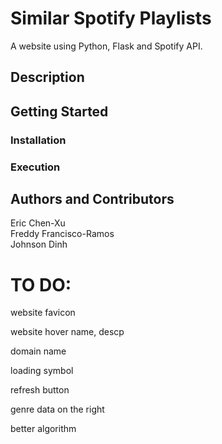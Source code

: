 # Similar Spotify Playlists
A website using Python, Flask and Spotify API.

## Description

## Getting Started

### Installation

### Execution

## Authors and Contributors
Eric Chen-Xu <br>
Freddy Francisco-Ramos <br>
Johnson Dinh

# TO DO:
website favicon

website hover name, descp

domain name

loading symbol

refresh button

genre data on the right

better algorithm